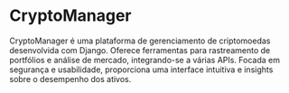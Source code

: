 # CryptoManager
CryptoManager é uma plataforma de gerenciamento de criptomoedas desenvolvida com Django. Oferece ferramentas para rastreamento de portfólios e análise de mercado, integrando-se a várias APIs. Focada em segurança e usabilidade, proporciona uma interface intuitiva e insights sobre o desempenho dos ativos.
